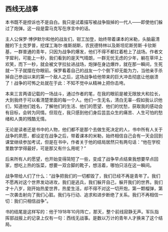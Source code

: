 ## 西线无战事

本书既不是控诉也不是自白。我只是试着描写被战争毁掉的一代人——即使他们躲过了炮弹。这一段是雷马克写在序言中的话。



主人公保罗·博伊默尔和他的战友们，钳工加登，始终带着课本的米勒，头脑最清醒的下士克罗普，挖煤工海尔·维斯胡斯，农民德特林以及斯坦尼斯劳斯·卡钦斯基，一群普通的青年，只因为战争的爆发，他们不得不都扛着枪上了战场。作者文字犀利，可能上一秒，我们看到的是天气晴朗，一群无忧无虑的少年，躺在草坪上欢笑，而下一秒，就会被文字拉扯进战场，炮弹在身边爆炸，就在那一瞬间，生死就一下子就摆在你眼前。保罗看着自己的战友一个个倒下却无能为力，当他亲手杀掉自己参战以来的第一个敌人之后，这场战争给他带来的巨大冲击彻底让他崩溃了！战争的可怖之处就在于此：不知不觉中从精神上把你击垮。

本来三言两语记载的一场战斗，通过作者的笔，在我的眼前是被无限放大和拉长，大到我终于可以看清楚里面的每一个人。他们一生无名，清白无辜--假如我认识他们，知道他们姓名，了解他们的生活、他们的愿望、他们的忧愁，获取我的感动会有目标，会转为同情。但现在，我只感到他们身后芸芸众生的痛苦、人生可怕的愁绪和人类的残酷无情。



无论是读者还是书中的人物，他们都不是那个去做生死决定的人，书中所有人关于战争的夙愿，都设定在战争之后，带着课本的米勒，始终相信自己会有一天会回到课堂继续参加考试，但是在书中，作者关于他的结局居然只有两句话：“他在学校里数学学得最好，可是那又有什么用呢？”

后来所有人的愿望，也开始变得简短了一些，变成了战争早点结束我想要早点回家，想吃上热的饭菜，想要一双合脚的靴子，想活着，哪怕只活在这一瞬间。



战争带给人们了什么：“战争把我们的一切都毁了，我们已经不再是青年了。我们不愿再对这个世界发动进攻，我们是逃兵，我们躲开自己，躲开我们的世界。我们才十八岁，刚开始热爱世界，热爱生活，却不得不对这一切开炮，第一颗榴弹，第一次袭击射向了我们心脏。我们与行动、追求和进步断绝了关系。我们不再相信一切：我们只相信战争”。



书的结尾是这样写的：他于1918年10月阵亡，那天，整个前线寂静无声。军队指挥部战报上的记录上仅有一句：西线无战事。是数以万计的青年人才换来了这个结局。